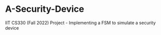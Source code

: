 # A-Security-Device
IIT CS330 (Fall 2022) Project - Implementing a FSM to simulate a security device
